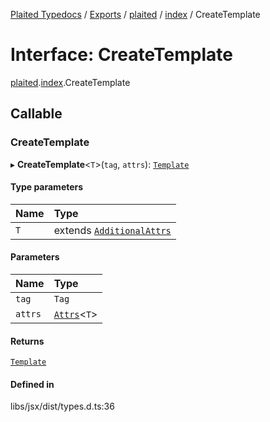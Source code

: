 [Plaited Typedocs](../README.md) / [Exports](../modules.md) / [plaited](../modules/plaited.md) / [index](../modules/plaited.index.md) / CreateTemplate

# Interface: CreateTemplate

[plaited](../modules/plaited.md).[index](../modules/plaited.index.md).CreateTemplate

## Callable

### CreateTemplate

▸ **CreateTemplate**<`T`\>(`tag`, `attrs`): [`Template`](../modules/plaited.index.md#template)

#### Type parameters

| Name | Type |
| :------ | :------ |
| `T` | extends [`AdditionalAttrs`](plaited.index.AdditionalAttrs.md) |

#### Parameters

| Name | Type |
| :------ | :------ |
| `tag` | `Tag` |
| `attrs` | [`Attrs`](../modules/plaited.index.md#attrs)<`T`\> |

#### Returns

[`Template`](../modules/plaited.index.md#template)

#### Defined in

libs/jsx/dist/types.d.ts:36
